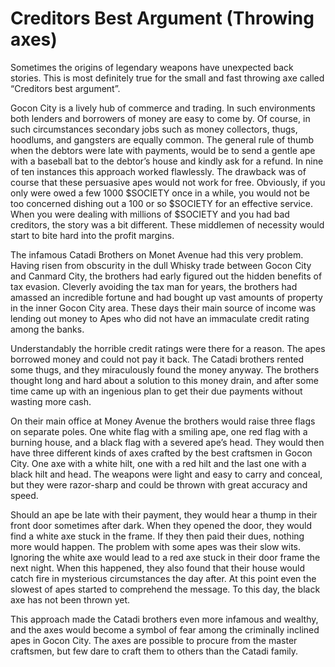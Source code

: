 # Creditors Best Argument (Throwing axes)

Sometimes the origins of legendary weapons have unexpected back stories. This is most definitely true for the small and fast throwing axe called “Creditors best argument”.

Gocon City is a lively hub of commerce and trading. In such environments both lenders and borrowers of money are easy to come by. Of course, in such circumstances secondary jobs such as money collectors, thugs, hoodlums, and gangsters are equally common. The general rule of thumb when the debtors were late with payments, would be to send a gentle ape with a baseball bat to the debtor’s house and kindly ask for a refund. In nine of ten instances this approach worked flawlessly. The drawback was of course that these persuasive apes would not work for free. Obviously, if you only were owed a few 1000 $SOCIETY once in a while, you would not be too concerned dishing out a 100 or so $SOCIETY for an effective service. When you were dealing with millions of $SOCIETY and you had bad creditors, the story was a bit different. These middlemen of necessity would start to bite hard into the profit margins.

The infamous Catadi Brothers on Monet Avenue had this very problem. Having risen from obscurity in the dull Whisky trade between Gocon City and Canmard City, the brothers had early figured out the hidden benefits of tax evasion. Cleverly avoiding the tax man for years, the brothers had amassed an incredible fortune and had bought up vast amounts of property in the inner Gocon City area. These days their main source of income was lending out money to Apes who did not have an immaculate credit rating among the banks.

Understandably the horrible credit ratings were there for a reason. The apes borrowed money and could not pay it back. The Catadi brothers rented some thugs, and they miraculously found the money anyway. The brothers thought long and hard about a solution to this money drain, and after some time came up with an ingenious plan to get their due payments without wasting more cash.

On their main office at Money Avenue the brothers would raise three flags on separate poles. One white flag with a smiling ape, one red flag with a burning house, and a black flag with a severed ape’s head. They would then have three different kinds of axes crafted by the best craftsmen in Gocon City. One axe with a white hilt, one with a red hilt and the last one with a black hilt and head. The weapons were light and easy to carry and conceal, but they were razor-sharp and could be thrown with great accuracy and speed.

Should an ape be late with their payment, they would hear a thump in their front door sometimes after dark. When they opened the door, they would find a white axe stuck in the frame. If they then paid their dues, nothing more would happen. The problem with some apes was their slow wits. Ignoring the white axe would lead to a red axe stuck in their door frame the next night. When this happened, they also found that their house would catch fire in mysterious circumstances the day after. At this point even the slowest of apes started to comprehend the message. To this day, the black axe has not been thrown yet.

This approach made the Catadi brothers even more infamous and wealthy, and the axes would become a symbol of fear among the criminally inclined apes in Gocon City. The axes are possible to procure from the master craftsmen, but few dare to craft them to others than the Catadi family.
